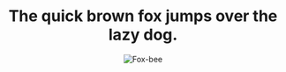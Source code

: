 <h1 align="center">
  <b>The quick brown fox jumps over the lazy dog.</b>
</h1>

<p align="center">
 
  <img src="https://github.com/Halfmedia/Halfmedia/assets/74425304/161e809e-e7ee-4561-b10e-77443579c845" alt="Fox-bee"/>
</p>
